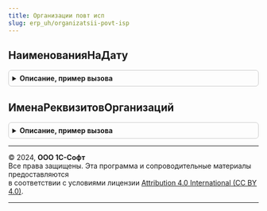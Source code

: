 ```yaml
---
title: Организации повт исп
slug: erp_uh/organizatsii-povt-isp
---
```



## НаименованияНаДату
<details style="margin: 1em 0; padding: 0.5em; border: 1px solid #ccc; border-radius: 6px;">

<summary style="font-weight: bold; cursor: pointer;">Описание, пример вызова</summary>

```bsl

// См. Справочники.Организации.НаименованияНаДату
Функция НаименованияНаДату(Организация, ДатаСведений) Экспорт
```

Пример вызова
```bsl
Результат = ОрганизацииПовтИсп.НаименованияНаДату(Организация, ДатаСведений) 
```
</details>

## ИменаРеквизитовОрганизаций
<details style="margin: 1em 0; padding: 0.5em; border: 1px solid #ccc; border-radius: 6px;">

<summary style="font-weight: bold; cursor: pointer;">Описание, пример вызова</summary>

```bsl

// Возвращает имена реквизитов, тип которых совпадает с типом СправочникСcылка.Организации.
//
// Параметры:
//		ПолноеИмяОбъектаМетаданных - Строка - Полное имя проверяемого объекта метаданных.
//
// Возвращаемое значение:
//  Массив из Строка - Имена реквизитов.
//
Функция ИменаРеквизитовОрганизаций(ПолноеИмяОбъектаМетаданных) Экспорт
```

Пример вызова
```bsl
Результат = ОрганизацииПовтИсп.ИменаРеквизитовОрганизаций(ПолноеИмяОбъектаМетаданных) 
```
</details>

---

© 2024, **ООО 1С-Софт**  
Все права защищены. Эта программа и сопроводительные материалы предоставляются  
в соответствии с условиями лицензии [Attribution 4.0 International (CC BY 4.0)](https://creativecommons.org/licenses/by/4.0/legalcode).

---
